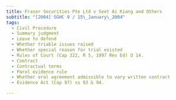 ```yaml
---
title: Fraser Securities Pte Ltd v Seet Ai Kiang and Others 
subtitle: "[2004] SGHC 9 / 15\_January\_2004"
tags:
  - Civil Procedure
  - Summary judgment
  - Leave to defend
  - Whether triable issues raised
  - Whether special reason for trial existed
  - Rules of Court (Cap 322, R 5, 1997 Rev Ed) O 14.
  - Contract
  - Contractual terms
  - Parol evidence rule
  - Whether oral agreement admissible to vary written contract
  - Evidence Act (Cap 97) ss 93 & 94.

---
```


